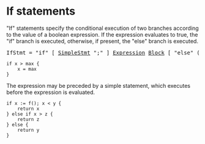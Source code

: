 # If statements

"If" statements specify the conditional execution of two branches according to the value of a boolean expression. If the expression evaluates to true, the "if" branch is executed, otherwise, if present, the "else" branch is executed.

<pre>
<a id="IfStmt">IfStmt</a> = "if" [ <a href="/Statements/#SimpleStmt">SimpleStmt</a> ";" ] <a href="/Expressions/operators.html#Expression">Expression</a> <a href="/Blocks/#Block">Block</a> [ "else" ( <a href="#IfStmt">IfStmt</a> | <a href="/Blocks/#Block">Block</a> ) ] .
</pre>

```
if x > max {
    x = max
}
```

The expression may be preceded by a simple statement, which executes before the expression is evaluated.

```
if x := f(); x < y {
    return x
} else if x > z {
    return z
} else {
    return y
}
```